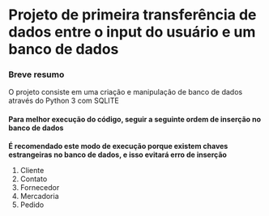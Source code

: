 # Projeto de primeira transferência de dados entre o input do usuário e um banco de dados

### Breve resumo

O projeto consiste em uma criação e manipulação de banco de dados através do Python 3 com SQLITE



#### Para melhor execução do código, seguir a seguinte ordem de inserção no banco de dados

**É recomendado este modo de execução porque existem chaves estrangeiras no banco de dados, e isso evitará erro de inserção**


1. Cliente
2. Contato
3. Fornecedor
4. Mercadoria
5. Pedido
